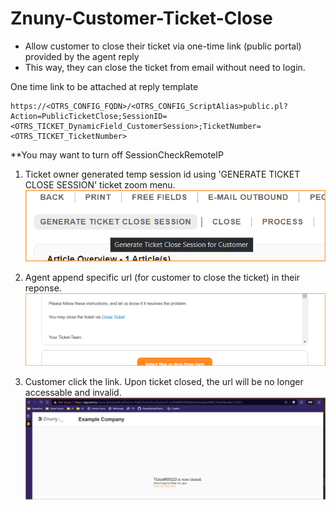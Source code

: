 # Znuny-Customer-Ticket-Close
- Allow customer to close their ticket via one-time link (public portal) provided by the agent reply
- This way, they can close the ticket from email without need to login.

One time link to be attached at reply template

	https://<OTRS_CONFIG_FQDN>/<OTRS_CONFIG_ScriptAlias>public.pl?Action=PublicTicketClose;SessionID=<OTRS_TICKET_DynamicField_CustomerSession>;TicketNumber=<OTRS_TICKET_TicketNumber>

**You may want to turn off SessionCheckRemoteIP
  
    
1) Ticket owner generated temp session id using 'GENERATE TICKET CLOSE SESSION' ticket zoom menu.  
![1.generate](1.generate.png)  
  
  
2) Agent append specific url (for customer to close the ticket) in their reponse.  
![2.append-to-reply-template](2.append-to-reply-template.png)  
  
  
4) Customer click the link. Upon ticket closed, the url will be no longer accessable and invalid.
![3.customer-open-session-url](3.customer-open-session-url.png)

